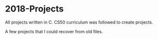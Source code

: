 # 2018-Projects
All projects written in C. CS50 curriculum was followed to create projects.

A few projects that I could recover from old files. 
